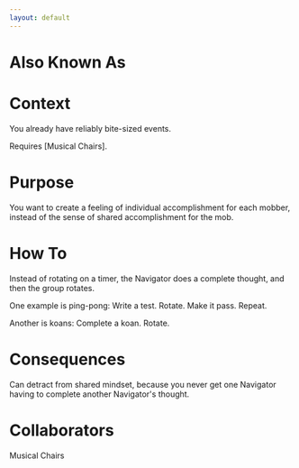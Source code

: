 ```yaml
---
layout: default
---
```

# Also Known As

# Context

You already have reliably bite-sized events.

Requires [Musical Chairs].

# Purpose

You want to create a feeling of individual accomplishment for each mobber, instead of the sense of shared accomplishment for the mob.

# How To

Instead of rotating on a timer, the Navigator does a complete thought, and then the group rotates.

One example is ping-pong: Write a test. Rotate. Make it pass. Repeat.

Another is koans: Complete a koan. Rotate.

# Consequences

Can detract from shared mindset, because you never get one Navigator having to complete another Navigator's thought.

# Collaborators

Musical Chairs
